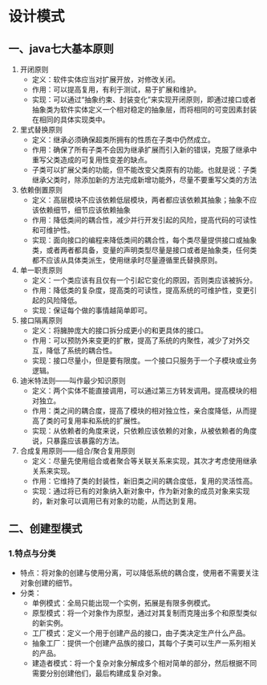# 设计模式

## 一、java七大基本原则

1. 开闭原则
   * 定义：软件实体应当对扩展开放，对修改关闭。
   * 作用：可以提高复用，有利于测试，易于扩展和维护。
   * 实现：可以通过“抽象约束、封装变化”来实现开闭原则，即通过接口或者抽象类为软件实体定义一个相对稳定的抽象层，而将相同的可变因素封装在相同的具体实现类中。
2. 里式替换原则
   * 定义：继承必须确保超类所拥有的性质在子类中仍然成立。
   * 作用：确保了所有子类不会因为继承扩展而引入新的错误，克服了继承中重写父类造成的可复用性变差的缺点。
   * 子类可以扩展父类的功能，但不能改变父类原有的功能。也就是说：子类继承父类时，除添加新的方法完成新增功能外，尽量不要重写父类的方法
3. 依赖倒置原则
   * 定义：高层模块不应该依赖低层模块，两者都应该依赖其抽象；抽象不应该依赖细节，细节应该依赖抽象
   * 作用：降低类间的耦合性，减少并行开发引起的风险，提高代码的可读性和可维护性。
   * 实现：面向接口的编程来降低类间的耦合性，每个类尽量提供接口或抽象类，或者两者都具备，变量的声明类型尽量是接口或者是抽象类，任何类都不应该从具体类派生，使用继承时尽量遵循里氏替换原则。
4. 单一职责原则
   * 定义：一个类应该有且仅有一个引起它变化的原因，否则类应该被拆分。
   * 作用：降低类的复杂度，提高类的可读性，提高系统的可维护性，变更引起的风险降低。
   * 实现：保证每个做的事情越简单即可。
5. 接口隔离原则
   * 定义：将臃肿庞大的接口拆分成更小的和更具体的接口。
   * 作用：可以预防外来变更的扩散，提高了系统的内聚性，减少了对外交互，降低了系统的耦合性。
   * 实现：接口尽量小，但是要有限度。一个接口只服务于一个子模块或业务逻辑。
6. 迪米特法则——叫作最少知识原则
   * 定义：两个实体不能直接调用，可以通过第三方转发调用。提高模块的相对独立。
   * 作用：类之间的耦合度，提高了模块的相对独立性，亲合度降低，从而提高了类的可复用率和系统的扩展性。
   * 实现：从依赖者的角度来说，只依赖应该依赖的对象，从被依赖者的角度说，只暴露应该暴露的方法。
7. 合成复用原则——组合/聚合复用原则
   * 定义：尽量先使用组合或者聚合等关联关系来实现，其次才考虑使用继承关系来实现。
   * 作用：它维持了类的封装性，新旧类之间的耦合度低，复用的灵活性高。
   * 实现：通过将已有的对象纳入新对象中，作为新对象的成员对象来实现的，新对象可以调用已有对象的功能，从而达到复用。

## 二、创建型模式

### 1.特点与分类

* 特点：将对象的创建与使用分离，可以降低系统的耦合度，使用者不需要关注对象创建的细节。
* 分类：
  * 单例模式：全局只能出现一个实例，拓展是有限多例模式。
  * 原型模式：将一个对象作为原型，通过对其复制而克隆出多个和原型类似的新实例。
  * 工厂模式：定义一个用于创建产品的接口，由子类决定生产什么产品。
  * 抽象工厂：提供一个创建产品族的接口，其每个子类可以生产一系列相关的产品。
  * 建造者模式：将一个复杂对象分解成多个相对简单的部分，然后根据不同需要分别创建他们，最后构建成复杂对象。